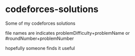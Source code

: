 # codeforces-solutions

Some of my codeforces solutions

file names are indicates problemDifficulty+problemName or #roundNumber+problemNumber

hopefully someone finds it useful
